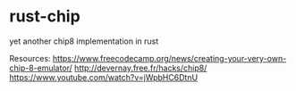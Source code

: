 # rust-chip
yet another chip8 implementation in rust

Resources:
https://www.freecodecamp.org/news/creating-your-very-own-chip-8-emulator/
http://devernay.free.fr/hacks/chip8/
https://www.youtube.com/watch?v=jWpbHC6DtnU
